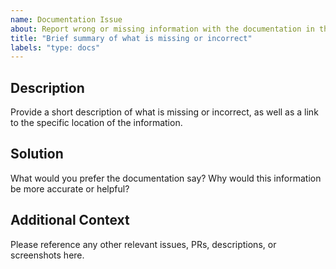 ```yaml
---
name: Documentation Issue
about: Report wrong or missing information with the documentation in the repo.
title: "Brief summary of what is missing or incorrect"
labels: "type: docs"
---
```


<!--

Thanks for stopping by to let us know something could be better!

**PLEASE READ**: If you have a support contract with Google, please create an 
issue in the [support console](https://cloud.google.com/support/) instead of 
filing on GitHub. This will ensure a timely response.

Please run down the following list and make sure you've tried the usual "quick fixes":

  - Search the issues already opened: https://github.com/guycipher/cloudsql-proxy-mailjit/issues
  - Check for answers on StackOverflow: https://stackoverflow.com/questions/tagged/google-cloud-sql

If you are still having issues, please include as much information as possible:

-->

## Description

Provide a short description of what is missing or incorrect, as well as a link to the specific location of the information.

## Solution

What would you prefer the documentation say? Why would this information be more accurate or helpful?

## Additional Context

Please reference any other relevant issues, PRs, descriptions, or screenshots here.
